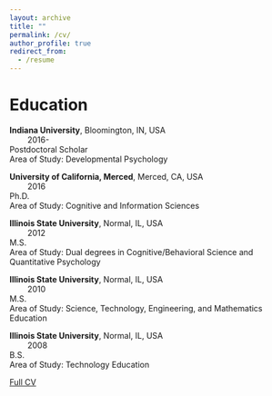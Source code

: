```yaml
---
layout: archive
title: ""
permalink: /cv/
author_profile: true
redirect_from:
  - /resume
---
```

# Education 


**Indiana University**, Bloomington, IN, USA &nbsp; &nbsp; &nbsp; &nbsp; &nbsp; &nbsp; &nbsp; &nbsp; &nbsp; &nbsp; &nbsp; &nbsp;&nbsp; &nbsp; &nbsp; &nbsp; &nbsp; &nbsp;&nbsp; &nbsp; &nbsp; &nbsp; &nbsp; &nbsp;&nbsp; &nbsp; &nbsp; &nbsp; &nbsp; &nbsp; &nbsp;&nbsp; &nbsp; &nbsp; &nbsp;2016-<br/>Postdoctoral Scholar<br/>Area of Study: Developmental Psychology




**University of California, Merced**, Merced, CA, USA &nbsp; &nbsp; &nbsp; &nbsp; &nbsp; &nbsp; &nbsp; &nbsp; &nbsp; &nbsp; &nbsp; &nbsp; &nbsp; &nbsp; &nbsp; &nbsp; &nbsp; &nbsp; &nbsp; &nbsp; &nbsp;&nbsp; &nbsp; &nbsp; &nbsp;2016<br/>Ph.D.<br/>Area of Study: Cognitive and Information Sciences




**Illinois State University**, Normal, IL, USA &nbsp; &nbsp; &nbsp; &nbsp; &nbsp; &nbsp; &nbsp; &nbsp; &nbsp; &nbsp; &nbsp; &nbsp; &nbsp; &nbsp; &nbsp; &nbsp; &nbsp; &nbsp; &nbsp; &nbsp; &nbsp; &nbsp; &nbsp; &nbsp;&nbsp; &nbsp; &nbsp; &nbsp; &nbsp; &nbsp; &nbsp;&nbsp; &nbsp; &nbsp; &nbsp;2012<br/>M.S.<br/>Area of Study: Dual degrees in Cognitive/Behavioral Science and Quantitative Psychology




**Illinois State University**, Normal, IL, USA &nbsp; &nbsp; &nbsp; &nbsp; &nbsp; &nbsp; &nbsp; &nbsp; &nbsp; &nbsp; &nbsp; &nbsp; &nbsp; &nbsp; &nbsp; &nbsp; &nbsp; &nbsp; &nbsp; &nbsp; &nbsp; &nbsp; &nbsp; &nbsp;&nbsp; &nbsp; &nbsp; &nbsp; &nbsp; &nbsp; &nbsp;&nbsp; &nbsp; &nbsp; &nbsp;2010<br/>M.S.<br/>Area of Study: Science, Technology, Engineering, and Mathematics Education 




**Illinois State University**, Normal, IL, USA &nbsp; &nbsp; &nbsp; &nbsp; &nbsp; &nbsp; &nbsp; &nbsp; &nbsp; &nbsp; &nbsp; &nbsp; &nbsp; &nbsp; &nbsp; &nbsp; &nbsp; &nbsp; &nbsp; &nbsp; &nbsp; &nbsp; &nbsp; &nbsp;&nbsp; &nbsp; &nbsp; &nbsp; &nbsp; &nbsp; &nbsp;&nbsp; &nbsp; &nbsp; &nbsp;2008<br/>B.S.<br/>Area of Study: Technology Education 


[Full CV](http://drewabney.github.io/files/Abney_CV_noref.pdf) 
